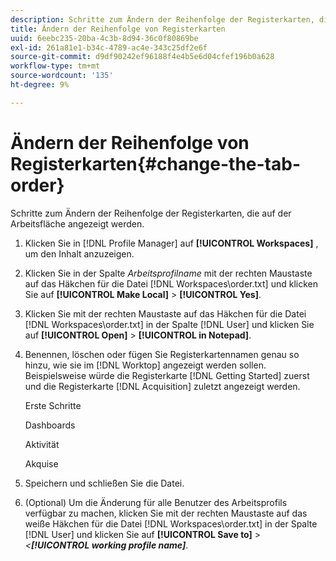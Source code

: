```yaml
---
description: Schritte zum Ändern der Reihenfolge der Registerkarten, die auf der Arbeitsfläche angezeigt werden.
title: Ändern der Reihenfolge von Registerkarten
uuid: 6eebc235-20ba-4c3b-8d94-36c0f80869be
exl-id: 261a81e1-b34c-4789-ac4e-343c25df2e6f
source-git-commit: d9df90242ef96188f4e4b5e6d04cfef196b0a628
workflow-type: tm+mt
source-wordcount: '135'
ht-degree: 9%

---
```


# Ändern der Reihenfolge von Registerkarten{#change-the-tab-order}

Schritte zum Ändern der Reihenfolge der Registerkarten, die auf der Arbeitsfläche angezeigt werden.

1. Klicken Sie in [!DNL Profile Manager] auf **[!UICONTROL Workspaces]** , um den Inhalt anzuzeigen.
1. Klicken Sie in der Spalte *Arbeitsprofilname* mit der rechten Maustaste auf das Häkchen für die Datei [!DNL Workspaces\order.txt] und klicken Sie auf **[!UICONTROL Make Local]** > **[!UICONTROL Yes]**.
1. Klicken Sie mit der rechten Maustaste auf das Häkchen für die Datei [!DNL Workspaces\order.txt] in der Spalte [!DNL User] und klicken Sie auf **[!UICONTROL Open]** > **[!UICONTROL in Notepad]**.
1. Benennen, löschen oder fügen Sie Registerkartennamen genau so hinzu, wie sie im [!DNL Worktop] angezeigt werden sollen. Beispielsweise würde die Registerkarte [!DNL Getting Started] zuerst und die Registerkarte [!DNL Acquisition] zuletzt angezeigt werden.

   Erste Schritte

   Dashboards

   Aktivität

   Akquise

1. Speichern und schließen Sie die Datei.
1. (Optional) Um die Änderung für alle Benutzer des Arbeitsprofils verfügbar zu machen, klicken Sie mit der rechten Maustaste auf das weiße Häkchen für die Datei [!DNL Workspaces\order.txt] in der Spalte [!DNL User] und klicken Sie auf **[!UICONTROL Save to]** > *&lt;**[!UICONTROL working profile name]***.
